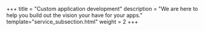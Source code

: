+++
title = "Custom application development"
description = "We are here to help you build out the vision your have for your apps."
template="service_subsection.html"
weight = 2
+++
